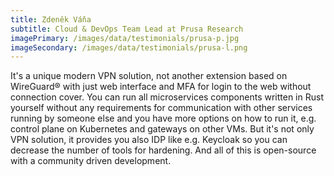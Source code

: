 ```yaml
---
title: Zdeněk Váňa
subtitle: Cloud & DevOps Team Lead at Prusa Research
imagePrimary: /images/data/testimonials/prusa-p.jpg
imageSecondary: /images/data/testimonials/prusa-l.png
---
```


It's a unique modern VPN solution, not another extension based on WireGuard® with just web interface and MFA for login to the web without connection cover. You can run all microservices components written in Rust yourself without any requirements for communication with other services running by someone else and you have more options on how to run it, e.g. control plane on Kubernetes and gateways on other VMs. But it's not only VPN solution, it provides you also IDP like e.g. Keycloak so you can decrease the number of tools for hardening. And all of this is open-source with a community driven development.
